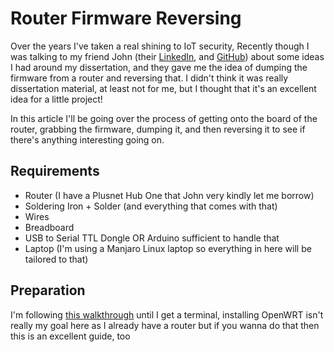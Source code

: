 # Router Firmware Reversing

Over the years I've taken a real shining to IoT security, Recently though I was talking to my friend John (their [LinkedIn](https://www.linkedin.com/in/john-forbes-931682194/), and [GitHub](https://github.com/ThatGuyJohnForbes)) about some ideas I had around my dissertation, and they gave me the idea of dumping the firmware from a router and reversing that. I didn't think it was really dissertation material, at least not for me, but I thought that it's an excellent idea for a little project!

In this article I'll be going over the process of getting onto the board of the router, grabbing the firmware, dumping it, and then reversing it to see if there's anything interesting going on.

## Requirements

- Router (I have a Plusnet Hub One that John very kindly let me borrow)
- Soldering Iron + Solder (and everything that comes with that)
- Wires
- Breadboard
- USB to Serial TTL Dongle OR Arduino sufficient to handle that
- Laptop (I'm using a Manjaro Linux laptop so everything in here will be tailored to that)

## Preparation

I'm following [this walkthrough](https://graspingtech.com/install-openwrt-plusnet-router/) until I get a terminal, installing OpenWRT isn't really my goal here as I already have a router but if you wanna do that then this is an excellent guide, too